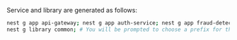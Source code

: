 Service and library are generated as follows:
```bash
nest g app api-gateway; nest g app auth-service; nest g app fraud-detection-service; nest g app kyc-service; nest g app transaction-service; nest g app wallet-service;
nest g library common; # You will be prompted to choose a prefix for the library, in this case its 'lib'
```
```
```
